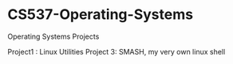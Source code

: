 # CS537-Operating-Systems
Operating Systems Projects

Project1 : Linux Utilities
Project 3: SMASH, my very own linux shell
